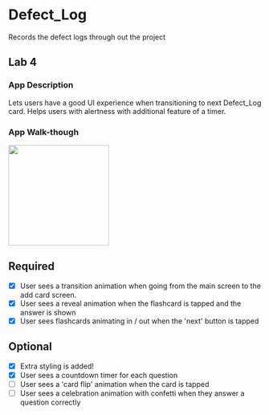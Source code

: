 # Defect_Log
Records the defect logs through out the project



## Lab 4

### App Description
Lets users have a good UI experience when transitioning to next Defect_Log card. Helps users with alertness with additional feature of a timer. 

### App Walk-though

<img src=https://imgur.com/fTqrTj4.gif width=200><br>

## Required
- [x] User sees a transition animation when going from the main screen to the add card screen.
- [x] User sees a reveal animation when the flashcard is tapped and the answer is shown
- [x] User sees flashcards animating in / out when the 'next' button is tapped

## Optional
- [x] Extra styling is added!
- [x] User sees a countdown timer for each question
- [ ] User sees a 'card flip' animation when the card is tapped
- [ ] User sees a celebration animation with confetti when they answer a question correctly

